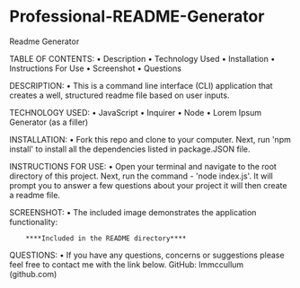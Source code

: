 # Professional-README-Generator

Readme Generator

TABLE OF CONTENTS:
• Description
• Technology Used
• Installation
• Instructions For Use
• Screenshot
• Questions

DESCRIPTION:
• This is a command line interface (CLI) application that creates a well, structured readme file based on user inputs.

TECHNOLOGY USED:
• JavaScript
• Inquirer
• Node
• Lorem Ipsum Generator (as a filler)

INSTALLATION:
• Fork this repo and clone to your computer. Next, run 'npm install' to install all the dependencies listed in package.JSON file.

INSTRUCTIONS FOR USE:
• Open your terminal and navigate to the root directory of this project. Next, run the command - 'node index.js'. It will prompt you to answer a few questions about your project it will then create a readme file.

SCREENSHOT:
• The included image demonstrates the application functionality:

        ****Included in the README directory****


QUESTIONS:
• If you have any questions, concerns or suggestions please feel free to contact me with the link below.
GitHub: lmmccullum (github.com)

